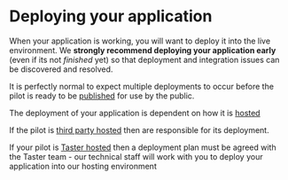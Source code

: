 # Deploying your application

When your application is working, you will want to deploy it into the live environment. We **strongly recommend deploying your application early** (even if its not *finished* yet) so that deployment and integration issues can be discovered and resolved.

It is perfectly normal to expect multiple deployments to occur before the pilot is ready to be [published](publishing.md) for use by the public.


The deployment of your application is dependent on how it is [hosted](hosting.md)

If the pilot is [third party hosted](hosting.md#third-party-hosted) then are responsible for its deployment.

If your pilot is [Taster hosted](hosting.md#taster-hosted) then a deployment plan must be agreed with the Taster team - our
technical staff will work with you to deploy your application into our hosting environment
